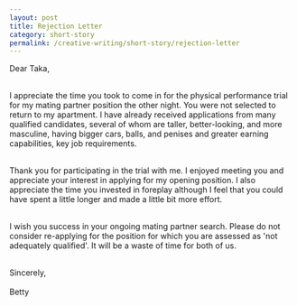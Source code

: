 ```yaml
---
layout: post
title: Rejection Letter
category: short-story
permalink: /creative-writing/short-story/rejection-letter
---
```


Dear Taka,
<br /><br />

I appreciate the time you took to come in for the physical performance trial for my mating partner position the other night. You were not selected to return to my apartment. I have already received applications from many qualified candidates, several of whom are taller, better-looking, and more masculine, having bigger cars, balls, and penises and greater earning capabilities, key job requirements.
<br /><br />

Thank you for participating in the trial with me. I enjoyed meeting you and appreciate your interest in applying for my opening position. I also appreciate the time you invested in foreplay although I feel that you could have spent a little longer and made a little bit more effort.
<br /><br />

I wish you success in your ongoing mating partner search. Please do not consider re-applying for the position for which you are assessed as 'not adequately qualified'. It will be a waste of time for both of us.
<br /><br />

Sincerely,
<br /><br />
Betty
